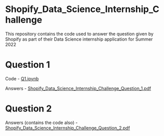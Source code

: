 # Shopify_Data_Science_Internship_Challenge
This repository contains the code used to answer the question given by Shopify as part of their Data Science internship application for Summer 2022

# Question 1
Code - [Q1.ipynb](https://github.com/yashveersinghsohi/Shopify_Data_Science_Internship_Challenge/blob/main/Q1.ipynb)

Answers - [Shopify_Data_Science_Internship_Challenge_Question_1.pdf](https://github.com/yashveersinghsohi/Shopify_Data_Science_Internship_Challenge/blob/main/Shopify_Data_Science_Internship_Challenge_Question_1.pdf)

# Question 2
Answers (contains the code also) - [Shopify_Data_Science_Internship_Challenge_Question_2.pdf](https://github.com/yashveersinghsohi/Shopify_Data_Science_Internship_Challenge/blob/main/Shopify_Data_Science_Internship_Challenge_Question_2.pdf)
